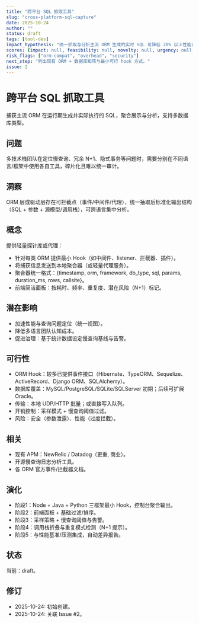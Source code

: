 ```yaml
---
title: "跨平台 SQL 抓取工具"
slug: "cross-platform-sql-capture"
date: 2025-10-24
author: ""
status: draft
tags: [tool-dev]
impact_hypothesis: "统一抓取与分析主流 ORM 生成的实时 SQL 可降低 20% 以上性能诊断时间。"
scores: {impact: null, feasibility: null, novelty: null, urgency: null, alignment: null}
risk_flags: ["orm-compat", "overhead", "security"]
next_step: "列出现有 ORM + 数据库矩阵与最小可行 hook 方式。"
issue: 2
---
```


# 跨平台 SQL 抓取工具
捕获主流 ORM 在运行期生成并实际执行的 SQL，聚合展示与分析，支持多数据库类型。

## 问题
多技术栈团队在定位慢查询、冗余 N+1、隐式事务等问题时，需要分别在不同语言/框架中使用各自工具，碎片化且难以统一审计。

## 洞察
ORM 层或驱动层存在可拦截点（事件/中间件/代理），统一抽取后标准化输出结构（SQL + 参数 + 源模型/调用栈），可跨语言集中分析。

## 概念
提供轻量探针库或代理：
- 针对每类 ORM 提供最小 Hook（如中间件、listener、拦截器、插件）。
- 将捕获信息发送到本地聚合器（或轻量代理服务）。
- 聚合器统一格式：{timestamp, orm, framework, db_type, sql, params, duration_ms, rows, callsite}。
- 前端简洁面板：按耗时、频率、重复度、潜在风险（N+1）标记。

## 潜在影响
- 加速性能与查询问题定位（统一视图）。
- 降低多语言团队认知成本。
- 促进治理：基于统计数据设定慢查询基线与告警。

## 可行性
- ORM Hook：较多已提供事件接口（Hibernate、TypeORM、Sequelize、ActiveRecord、Django ORM、SQLAlchemy）。
- 数据库覆盖：MySQL/PostgreSQL/SQLite/SQLServer 初期；后续可扩展 Oracle。
- 传输：本地 UDP/HTTP 批量；或直接写入队列。
- 开销控制：采样模式 + 慢查询阈值过滤。
- 风险：安全（参数泄露）、性能（过度拦截）。

## 相关
- 现有 APM：NewRelic / Datadog（更重, 商业）。
- 开源慢查询日志分析工具。
- 各 ORM 官方事件/拦截器文档。

## 演化
- 阶段1：Node + Java + Python 三框架最小 Hook，控制台聚合输出。
- 阶段2：前端面板 + 基础过滤/排序。
- 阶段3：采样策略 + 慢查询阈值与告警。
- 阶段4：调用栈折叠与重复模式检测（N+1 提示）。
- 阶段5：与性能基准/压测集成，自动差异报告。

## 状态
当前：draft。

## 修订
- 2025-10-24: 初始创建。
- 2025-10-24: 关联 Issue #2。
